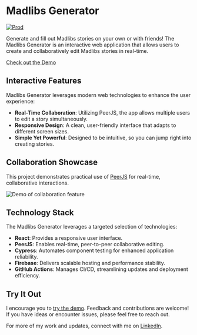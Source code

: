 # Madlibs Generator

[![Prod](https://github.com/2ajoyce/madlibs-generator/actions/workflows/firebase-hosting-merge.yml/badge.svg)](https://madlibs.2ajoyce.com)

Generate and fill out Madlibs stories on your own or with friends! The Madlibs Generator is an interactive web application that allows users to create and collaboratively edit Madlibs stories in real-time.

[Check out the Demo](https://madlibs.2ajoyce.com)

## Interactive Features

Madlibs Generator leverages modern web technologies to enhance the user experience:

-   **Real-Time Collaboration**: Utilizing PeerJS, the app allows multiple users to edit a story simultaneously.
-   **Responsive Design**: A clean, user-friendly interface that adapts to different screen sizes.
-   **Simple Yet Powerful**: Designed to be intuitive, so you can jump right into creating stories.

## Collaboration Showcase

This project demonstrates practical use of [PeerJS](https://peerjs.com/) for real-time, collaborative interactions.

![Demo of collaboration feature](/demos/2023-12-22.gif)

## Technology Stack

The Madlibs Generator leverages a targeted selection of technologies:

- **React**: Provides a responsive user interface.
- **PeerJS**: Enables real-time, peer-to-peer collaborative editing.
- **Cypress**: Automates component testing for enhanced application reliability.
- **Firebase**: Delivers scalable hosting and performance stability.
- **GitHub Actions**: Manages CI/CD, streamlining updates and deployment efficiency.


## Try It Out

I encourage you to [try the demo](https://madlibs.2ajoyce.com). Feedback and contributions are welcome! If you have ideas or encounter issues, please feel free to reach out.

For more of my work and updates, connect with me on [LinkedIn](https://www.linkedin.com/in/2ajoyce).
